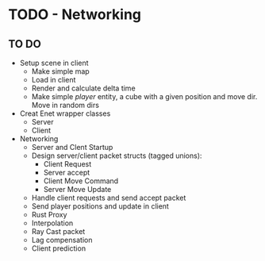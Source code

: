 # TODO - Networking

## TO DO

- Setup scene in client
    - Make simple map
    - Load in client
    - Render and calculate delta time
    - Make simple *player* entity, a cube with a given position and move dir. Move in random dirs
- Creat Enet wrapper classes
    - Server
    - Client
- Networking
    - Server and Clent Startup
    - Design server/client packet structs (tagged unions): 
        - Client Request
        - Server accept
        - Client Move Command 
        - Server Move Update
    - Handle client requests and send accept packet
    - Send player positions and update in client
    - Rust Proxy
    - Interpolation
    - Ray Cast packet
    - Lag compensation
    - Client prediction

